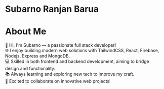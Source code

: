 # Subarno Ranjan Barua

# About Me
:wave: Hi, I'm Subarno — a passionate full stack developer!  
:globe_with_meridians: I enjoy building modern web solutions with TailwindCSS, React, Firebase, Nodejs, Express and MongoDB.  
:computer: Skilled in both frontend and backend development, aiming to bridge design and functionality.  
:books: Always learning and exploring new tech to improve my craft.  
:rocket: Excited to collaborate on innovative web projects!  

